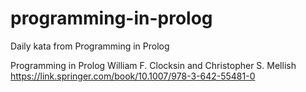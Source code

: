# programming-in-prolog
Daily kata from Programming in Prolog

Programming in Prolog
William F. Clocksin and Christopher S. Mellish
https://link.springer.com/book/10.1007/978-3-642-55481-0